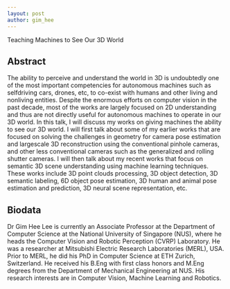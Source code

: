 ```yaml
---
layout: post
author: gim_hee
---
```

Teaching Machines to See Our 3D World

## Abstract
The ability to perceive and understand the world in 3D is undoubtedly one of the most important competencies for autonomous machines such as selfdriving cars, drones, etc, to co-exist with humans and other living and nonliving entities. Despite the enormous efforts on computer vision in the past decade, most of the works are largely focused on 2D understanding and thus are not directly useful for autonomous machines to operate in our 3D world. In this talk, I will discuss my works on giving machines the ability to see our 3D world. I will first talk about some of my earlier works that are focused on solving the challenges in geometry for camera pose estimation and largescale 3D reconstruction using the conventional pinhole cameras, and other less conventional cameras such as the generalized and rolling shutter cameras. I will then talk about my recent works that focus on semantic 3D scene understanding using machine learning techniques. These works include 3D point clouds processing, 3D object detection, 3D semantic labeling, 6D object pose estimation, 3D human and animal pose estimation and prediction, 3D neural scene representation, etc. 



## Biodata
Dr Gim Hee Lee is currently an Associate Professor at the Department of
Computer Science at the National University of Singapore (NUS), where he heads the Computer Vision and Robotic Perception (CVRP) Laboratory. He was a researcher at Mitsubishi Electric Research Laboratories (MERL), USA. Prior to MERL, he did his PhD in Computer Science at ETH Zurich, Switzerland. He received his B.Eng with first class honors and M.Eng degrees from the Department of Mechanical Engineering at NUS. His research interests are in Computer Vision, Machine Learning and Robotics. 
